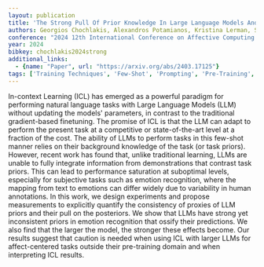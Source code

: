 ```yaml
---
layout: publication
title: 'The Strong Pull Of Prior Knowledge In Large Language Models And Its Impact On Emotion Recognition'
authors: Georgios Chochlakis, Alexandros Potamianos, Kristina Lerman, Shrikanth Narayanan
conference: "2024 12th International Conference on Affective Computing and Intelligent Interaction (ACII). IEEE 2024"
year: 2024
bibkey: chochlakis2024strong
additional_links:
  - {name: "Paper", url: "https://arxiv.org/abs/2403.17125"}
tags: ['Training Techniques', 'Few-Shot', 'Prompting', 'Pre-Training', 'In-Context Learning']
---
```

In-context Learning (ICL) has emerged as a powerful paradigm for performing
natural language tasks with Large Language Models (LLM) without updating the
models' parameters, in contrast to the traditional gradient-based finetuning.
The promise of ICL is that the LLM can adapt to perform the present task at a
competitive or state-of-the-art level at a fraction of the cost. The ability of
LLMs to perform tasks in this few-shot manner relies on their background
knowledge of the task (or task priors). However, recent work has found that,
unlike traditional learning, LLMs are unable to fully integrate information
from demonstrations that contrast task priors. This can lead to performance
saturation at suboptimal levels, especially for subjective tasks such as
emotion recognition, where the mapping from text to emotions can differ widely
due to variability in human annotations. In this work, we design experiments
and propose measurements to explicitly quantify the consistency of proxies of
LLM priors and their pull on the posteriors. We show that LLMs have strong yet
inconsistent priors in emotion recognition that ossify their predictions. We
also find that the larger the model, the stronger these effects become. Our
results suggest that caution is needed when using ICL with larger LLMs for
affect-centered tasks outside their pre-training domain and when interpreting
ICL results.
